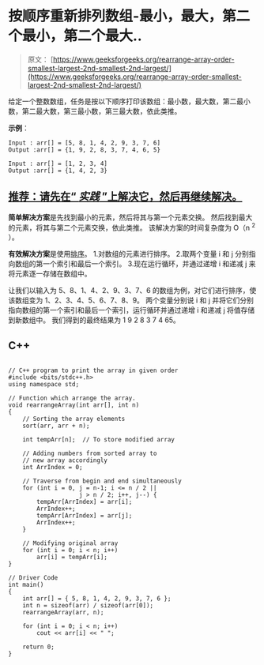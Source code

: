 # 按顺序重新排列数组-最小，最大，第二个最小，第二个最大..

> 原文： [https://www.geeksforgeeks.org/rearrange-array-order-smallest-largest-2nd-smallest-2nd-largest/](https://www.geeksforgeeks.org/rearrange-array-order-smallest-largest-2nd-smallest-2nd-largest/)

给定一个整数数组，任务是按以下顺序打印该数组：最小数，最大数，第二最小数，第二最大数，第三最小数，第三最大数，依此类推。

**示例**：

```
Input : arr[] = [5, 8, 1, 4, 2, 9, 3, 7, 6]
Output :arr[] = {1, 9, 2, 8, 3, 7, 4, 6, 5}

Input : arr[] = [1, 2, 3, 4]
Output :arr[] = {1, 4, 2, 3}

```

## [推荐：请先在“ ***实践*** ”上解决它，然后再继续解决。](https://practice.geeksforgeeks.org/problems/rearrange-the-array/0)

**简单解决方案**是先找到最小的元素，然后将其与第一个元素交换。 然后找到最大的元素，将其与第二个元素交换，依此类推。 该解决方案的时间复杂度为 O（n <sup>2</sup> ）。

**有效解决方案**是使用[排序](https://www.geeksforgeeks.org/sorting-algorithms/)。
1.对数组的元素进行排序。
2.取两个变量 i 和 j 分别指向数组的第一个索引和最后一个索引。
3.现在运行循环，并通过递增 i 和递减 j 来将元素逐一存储在数组中。

让我们以输入为 5、8、1、4、2、9、3、7、6 的数组为例，对它们进行排序，使该数组变为 1、2、3、4、5、6、7、8、9。 两个变量分别说 i 和 j 并将它们分别指向数组的第一个索引和最后一个索引，运行循环并通过递增 i 和递减 j 将值存储到新数组中。 我们得到的最终结果为 1 9 2 8 3 7 4 65。

## C++ 

```

// C++ program to print the array in given order 
#include <bits/stdc++.h> 
using namespace std; 

// Function which arrange the array. 
void rearrangeArray(int arr[], int n) 
{    
    // Sorting the array elements 
    sort(arr, arr + n); 

    int tempArr[n];  // To store modified array 

    // Adding numbers from sorted array to  
    // new array accordingly 
    int ArrIndex = 0; 

    // Traverse from begin and end simultaneously  
    for (int i = 0, j = n-1; i <= n / 2 ||  
                    j > n / 2; i++, j--) { 
        tempArr[ArrIndex] = arr[i]; 
        ArrIndex++; 
        tempArr[ArrIndex] = arr[j]; 
        ArrIndex++; 
    } 

    // Modifying original array 
    for (int i = 0; i < n; i++) 
        arr[i] = tempArr[i]; 
} 

// Driver Code 
int main() 
{ 
    int arr[] = { 5, 8, 1, 4, 2, 9, 3, 7, 6 }; 
    int n = sizeof(arr) / sizeof(arr[0]); 
    rearrangeArray(arr, n); 

    for (int i = 0; i < n; i++) 
        cout << arr[i] << " "; 

    return 0; 
} 

```